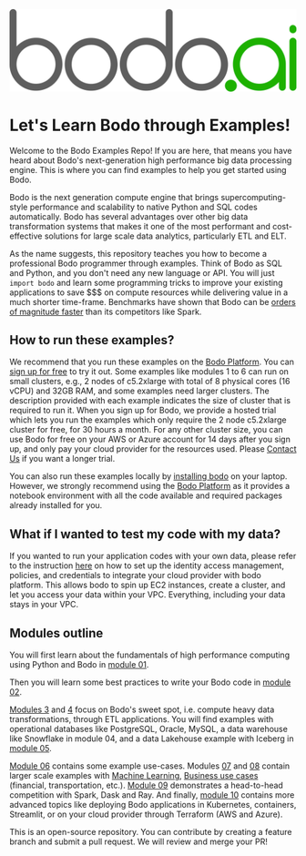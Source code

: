 ![](bodo-gray-green.svg)

# Let's Learn Bodo through Examples!

Welcome to the Bodo Examples Repo! If you are here, that means you have heard about Bodo's next-generation high performance big data processing engine. This is where you can find examples to help you get started using Bodo. 

Bodo is the next generation compute engine that brings supercomputing-style performance and scalability to native Python and SQL codes automatically. Bodo has several advantages over other big data transformation systems that makes it one of the most performant and cost-effective solutions for large scale data analytics, particularly ETL and ELT. 

As the name suggests, this repository teaches you how to become a professional Bodo programmer through examples. Think of Bodo as SQL and Python, and you don't need any new language or API. You will just `import bodo` and learn some programming tricks to improve your existing applications to save $$$ on compute resources while delivering value in a much shorter time-frame. Benchmarks have shown that Bodo can be [orders of magnitude faster](https://www.bodo.ai/blog/performance-and-cost-of-bodo-vs-spark-dask-ray) than its competitors like Spark. 


## How to run these examples?

We recommend that you run these examples on the [Bodo Platform](https://platform.bodo.ai/account/sign-up). You can [sign up for free]((https://platform.bodo.ai/account/sign-up)) to try it out. Some examples like modules 1 to 6 can run on small clusters, e.g., 2 nodes of c5.2xlarge with total of 8 physical cores (16 vCPU) and 32GB RAM, and some examples need larger clusters. The description provided with each example indicates the size of cluster that is required to run it. When you sign up for Bodo, we provide a hosted trial which lets you run the examples which only require the 2 node c5.2xlarge cluster for free, for 30 hours a month. For any other cluster size, you can use Bodo for free on your AWS or Azure account for 14 days after you sign up, and only pay your cloud provider for the resources used. Please [Contact Us](https://www.bodo.ai/contact) if you want a longer trial.

You can also run these examples locally by [installing bodo](https://docs.bodo.ai/latest/installation_and_setup/install/#install)  on your laptop. However, we strongly recommend using the [Bodo Platform](https://platform.bodo.ai) as it provides a notebook environment with all the code available and required packages already installed for you. 

## What if I wanted to test my code with my data?

If you wanted to run your application codes with your own data, please refer to the instruction [here](https://docs.bodo.ai/latest/installation_and_setup/bodo_platform_aws/#setup-iam-role) on how to set up the identity access management, policies, and credentials to integrate your cloud provider with bodo platform. This allows bodo to spin up EC2 instances, create a cluster, and let you access your data within your VPC. Everything, including your data stays in your VPC.


## Modules outline

You will first learn about the fundamentals of high performance computing using Python and Bodo in [module 01](01-Basics-of-HPC-with-Python-SQL). 

Then you will learn some best practices to write your Bodo code in [module 02](02-Getting-Started-with-Bodo). 

[Modules 3](03-ETL-Data-Lakes-Operational-Databases) and [4](04-ETL-Data-Warehouses-Snowflake) focus on Bodo's sweet spot, i.e. compute heavy data transformations, through ETL applications. You will find examples with operational databases like PostgreSQL, Oracle, MySQL, a data warehouse like Snowflake in module 04, and a data Lakehouse example with Iceberg in [module 05](05-ETL-Data-Lakehouses-Iceberg). 

[Module 06](06-Bodo-Free-Trial) contains some example use-cases. Modules [07](07-Machine-Learning-at-Scale) and [08](08-Business-Usecases-at-Scale) contain larger scale examples with [Machine Learning](07-Machine-Learning-at-Scale), [Business use cases](08-Business-Usecases-at-Scale) (financial, transportation, etc.). [Module 09](09-Compare-Bodo-with-Spark-Dask-Ray) demonstrates a head-to-head competition with Spark, Dask and Ray. And finally, [module 10](10-Advanced) contains more advanced topics like deploying Bodo applications in Kubernetes, containers, Streamlit, or on your cloud provider through Terraform (AWS and Azure). 


This is an open-source repository. You can contribute by creating a feature branch and submit a pull request. We will review and merge your PR!

